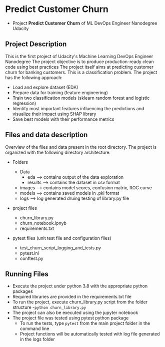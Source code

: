 # Predict Customer Churn

- Project **Predict Customer Churn** of ML DevOps Engineer Nanodegree Udacity

## Project Description
This is the first project of Udacity's Machine Learning DevOps Engineer Nanodegree
The project objective is to produce production-ready clean code using best practices
The project itself aims at predicting customer churn for banking customers. This is a classification problem.
The project has the following approach:
- Load and explore dataset (EDA)
- Prepare data for training (feature engineering)
- Train two classification models (sklearn random forest and logistic regression)
- Identify most important features influencing the predictions and visualize their impact using SHAP library
- Save best models with their performance metrics

## Files and data description
Overview of the files and data present in the root directory.
The project is organized with the following directory architecture:
- Folders
    - Data      
        - eda       --> contains output of the data exploration
        - results   --> contains the dataset in csv format
    - images        --> contains model scores, confusion matrix, ROC curve
    - models        --> contains saved models in .pkl format
    - logs          --> log generated druing testing of library.py file

- project files 
    - churn_library.py
    - churn_notebook.ipnyb
    - requirements.txt

- pytest files (unit test file and configuration files)
    - test_churn_script_logging_and_tests.py  
    - pytest.ini    
    - conftest.py

    
## Running Files
- Execute the project under python 3.8 with the appropriate python packages
- Required libraries are provided in the requirements.txt file
- To run the project, execute churn_library.py script from the folder structure
    -`python churn_library.py`
- The project can also be executed using the jupyter notebook
- The project file was tested using pytest python package
    - To run the tests, type `pytest` from the main project folder in the command line
    - Project functions will be automatically tested with log file generated in the logs folder




